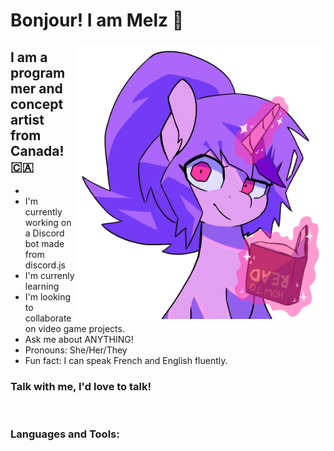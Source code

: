 # Bonjour! I am Melz 👋

<img align="right" alt="melz-pony" src="https://github.com/melzalami/melzalami/blob/main/images/melz_read.png?raw=true" width="400" height="442" />

## I am a programmer and concept artist from Canada! 🇨🇦
- 
- I'm currently working on a Discord bot made from discord.js
- I'm currenly learning
- I'm looking to collaborate on video game projects.
- Ask me about ANYTHING!
- Pronouns: She/Her/They
- Fun fact: I can speak French and English fluently.


### Talk with me, I'd love to talk!

<br />

### Languages and Tools: